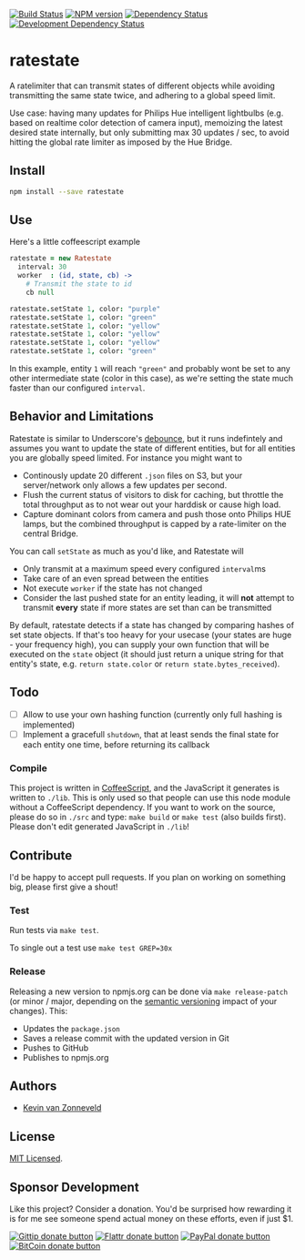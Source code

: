 <!-- badges/ -->
[![Build Status](https://secure.travis-ci.org/kvz/ratestate.png?branch=master)](http://travis-ci.org/kvz/ratestate "Check this project's build status on TravisCI")
[![NPM version](http://badge.fury.io/js/ratestate.png)](https://npmjs.org/package/ratestate "View this project on NPM")
[![Dependency Status](https://david-dm.org/kvz/ratestate.png?theme=shields.io)](https://david-dm.org/kvz/ratestate)
[![Development Dependency Status](https://david-dm.org/kvz/ratestate/dev-status.png?theme=shields.io)](https://david-dm.org/kvz/ratestate#info=devDependencies)
<!-- /badges -->

# ratestate

A ratelimiter that can transmit states of different objects while avoiding transmitting the same state twice, and adhering to a global speed limit.

Use case: having many updates for Philips Hue intelligent lightbulbs (e.g. based on realtime color detection of camera input), memoizing the latest desired state internally, but only submitting max 30 updates / sec, to avoid hitting the global rate limiter as imposed by the Hue Bridge.

## Install

```bash
npm install --save ratestate
```

## Use

Here's a little coffeescript example

```coffeescript
ratestate = new Ratestate
  interval: 30
  worker  : (id, state, cb) ->
    # Transmit the state to id
    cb null

ratestate.setState 1, color: "purple"
ratestate.setState 1, color: "green"
ratestate.setState 1, color: "yellow"
ratestate.setState 1, color: "yellow"
ratestate.setState 1, color: "yellow"
ratestate.setState 1, color: "green"
```

In this example, entity `1` will reach `"green"` and probably wont be set to any other intermediate state (color in this case), as we're setting the state much faster than our configured `interval`.

## Behavior and Limitations

Ratestate is similar to Underscore's [debounce](http://underscorejs.org/#debounce), but it runs indefintely and assumes you want to update the state of different entities, but for all entities you are globally speed limited. For instance you might want to

 - Continously update 20 different `.json` files on S3, but your server/network only allows a few updates per second.
 - Flush the current status of visitors to disk for caching, but throttle the total throughput as to not wear out your harddisk or cause high load.
 - Capture dominant colors from camera and push those onto Philips HUE lamps, but the combined throughput is capped by a rate-limiter on the central Bridge.

You can call `setState` as much as you'd like, and Ratestate will

 - Only transmit at a maximum speed every configured `interval`ms
 - Take care of an even spread between the entities
 - Not execute `worker` if the state has not changed
 - Consider the last pushed state for an entity leading, it will **not** attempt to transmit **every** state if more states are set than can be transmitted

By default, ratestate detects if a state has changed by comparing hashes of set state objects. If that's too heavy for your usecase (your states are huge - your frequency high), you can supply your own function that will be executed on the `state` object (it should just return a unique string for that entity's state, e.g. `return state.color` or `return state.bytes_received`).

## Todo

 - [ ] Allow to use your own hashing function (currently only full hashing is implemented)
 - [ ] Implement a gracefull `shutdown`, that at least sends the final state for each entity one time, before returning its callback

### Compile

This project is written in [CoffeeScript](http://coffeescript.org/), and the JavaScript it generates is written to `./lib`. This is only used so that people can use this node module without a CoffeeScript dependency. If you want to work on the source, please do so in `./src` and type: `make build` or `make test` (also builds first). Please don't edit generated JavaScript in `./lib`!


## Contribute

I'd be happy to accept pull requests. If you plan on working on something big, please first give a shout!


### Test

Run tests via `make test`.

To single out a test use `make test GREP=30x`


### Release

Releasing a new version to npmjs.org can be done via `make release-patch` (or minor / major, depending on the [semantic versioning](http://semver.org/) impact of your changes). This:

 - Updates the `package.json`
 - Saves a release commit with the updated version in Git
 - Pushes to GitHub
 - Publishes to npmjs.org

## Authors

 - [Kevin van Zonneveld](https://twitter.com/kvz)

## License

[MIT Licensed](LICENSE).

## Sponsor Development

Like this project? Consider a donation.
You'd be surprised how rewarding it is for me see someone spend actual money on these efforts, even if just $1.

<!-- badges/ -->
[![Gittip donate button](http://img.shields.io/gittip/kvz.png)](https://www.gittip.com/kvz/ "Sponsor the development of ratestate via Gittip")
[![Flattr donate button](http://img.shields.io/flattr/donate.png?color=yellow)](https://flattr.com/submit/auto?user_id=kvz&url=https://github.com/kvz/ratestate&title=ratestate&language=&tags=github&category=software "Sponsor the development of ratestate via Flattr")
[![PayPal donate button](http://img.shields.io/paypal/donate.png?color=yellow)](https://www.paypal.com/cgi-bin/webscr?cmd=_donations&business=kevin%40vanzonneveld%2enet&lc=NL&item_name=Open%20source%20donation%20to%20Kevin%20van%20Zonneveld&currency_code=USD&bn=PP-DonationsBF%3abtn_donate_SM%2egif%3aNonHosted "Sponsor the development of ratestate via Paypal")
[![BitCoin donate button](http://img.shields.io/bitcoin/donate.png?color=yellow)](https://coinbase.com/checkouts/19BtCjLCboRgTAXiaEvnvkdoRyjd843Dg2 "Sponsor the development of ratestate via BitCoin")
<!-- /badges -->
